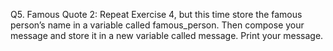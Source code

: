 Q5. Famous Quote 2: Repeat Exercise 4, but this time store the famous person’s name in a variable called famous_person. Then compose your message and store it in a new variable called message. Print your message.